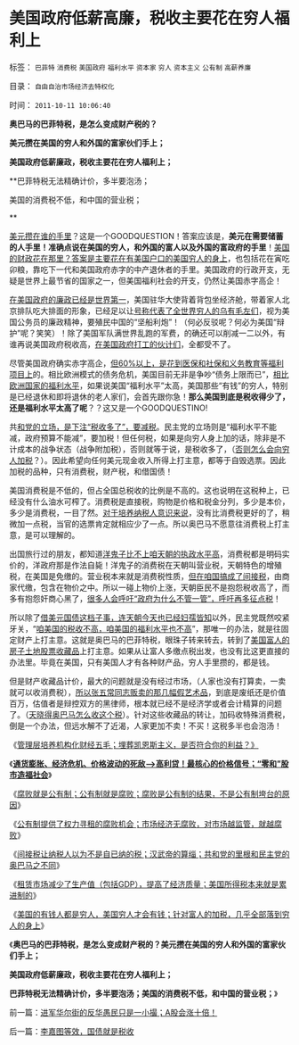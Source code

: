 # 美国政府低薪高廉，税收主要花在穷人福利上

标签： `巴菲特` `消费税` `美国政府` `福利水平` `资本家` `穷人` `资本主义` `公有制` `高薪养廉` 

目录： `自由自治市场经济去特权化`

时间： `2011-10-11 10:06:40`

**奥巴马的巴菲特税，是怎么变成财产税的？**

**美元攒在美国的穷人和外国的富家伙们手上；**

**美国政府低薪廉政，税收主要花在穷人福利上；**

**巴菲特税无法精确计价，多半要泡汤；

美国的消费税不低，和中国的营业税；

**

[美元攒在谁的手里](../../../2011/8/11/美元信用非美国信用；向共和党致敬！.md)？这是一个GOODQUESTION！答案应该是，**美元在需要储蓄的人手里！准确点说在美国的穷人，和外国的富人以及外国的富政府的手里**！[美国的财政花在那里？答案是主要花在有美国户口的美国穷人的身上](../../../2007/10/6/中国国民福利缺失是经济发展中的癌症.md)，也包括花在寅吃卯粮，靠吃下一代和美国政府赤字的中产退休者的手里。美国政府的行政开支，无疑是世界上最节省的国家之一，但美国福利社会的开支，仍然让美国赤字高企！

[在美国政府的廉政已经是世界第一](../../../2009/10/22/大赦腐败的成本边界和民主妥协的收益确定.md)，美国驻华大使背着背包坐经济舱，带着家人北京排队吃大排面的形象，已经足以让[号称代表了全世界穷人的乌有毛左们](../../../2009/7/30/十几亿体制外老百姓的利益由谁呼吁.md)，视为美国公务员的廉政精神，要殖民中国的“坚船利炮”！（何必反驳呢？何必为美国“辩护”呢？笑笑）！除了美国军队满世界乱跑的军费，的确还可以削减一二以外，有谁再说美国政府税收高，[在美国政府打工的伙计们](../../../2009/12/6/公务员，即公共服务从业员.md)，全都受不了。

尽管美国政府确实赤字高企，[但60%以上，是花到医保和社保和义务教育等福利项目上](../../../2011/8/23/全球终于走在《通往奴役之路》上.md)的。相比欧洲模式的债务危机，美国目前无非是争吵“债务上限而已”，[相比欧洲国家的福利水平](../../../2011/6/28/北欧模式不是经济学命题.md)，如果说美国“福利水平”太高，美国那些“有钱”的穷人，特别是已经退休和即将退休的老人家们，会首先跟你急！**那么美国到底是税收得少了，还是福利水平太高了呢**？？这又是一个GOODQUESTINO!

共[和党的立场，是下注“税收多了”，要减税](../../../2011/9/21/奥巴马（削减福利＋巴菲特税）是中策；巴菲特税尚算合理.md)。民主党的立场则是“福利水平不能减，政府预算不能减”，要加税！但任何税，如果是向穷人身上加的话，除非是不计成本的战争状态（战争附加税），否则就等于说，是税收多了，（[否则怎么会向穷人加税](../../../2011/9/21/工薪所得税负可能世界第一！计划生育让养老体系崩溃！.md)？）。因此希望向任何美元现金收入所得上打主意，都等于自毁选票。因此加税的品种，只有消费税，财产税，和借国债！

美国消费税是不低的，但占全国总税收的比例是不高的。这也说明在这税种上，已经没有什么油水可榨了。消费税是直接税，购物是价格和税金分列，多少是本价，多少是消费税，一目了然。[对于培养纳税人意识来说](../../../2011/8/25/税收总额限制和税负归宿.md)，没有比消费税更好的了，稍微加一点税，当官的选票肯定就相应少了一点。所以奥巴马不愿意往消费税上打主意，是可以理解的。

出国旅行过的朋友，都知道[洋鬼子比不上咱天朝的执政水平高](../../../2011/9/21/工薪所得税负可能世界第一！计划生育让养老体系崩溃！.md)，消费税都是明码实价的，洋政府那是作法自毙！洋鬼子的消费税在天朝叫营业税，天朝特色的增殖税，在美国是免缴的。营业税本来就是消费税性质，[但在咱国搞成了间接税](../../../2010/10/2/税负轻还是重？纳税还是保护费？.md)，由商家代缴，包含在物价之中。所以一碰上物价上涨，天朝臣民不是抱怨税收高了，而多有抱怨奸商心黑了，[很多人会呼吁“政府为什么不管一管”，呼吁再多征点税](http://blog.sina.com.cn/s/blog_5563a64d0100gfpk.html)！

所以除了[借美元国债这档子事，连天朝今天也已经妇孺皆知](../../../2011/1/6/美国是税收最轻赤字最小的国家.md)以外，民主党既然咬紧牙关，“[咱美国的税收不高，咱美国的福利水平也不高](../../../2010/7/14/美国赤字和医保的共和民主两党，和克鲁格曼.md)”，那唯一的办法，就是往固定财产上打主意。这就是奥巴马的巴菲特税，眼珠子转来转去，转到了[美国富人的房子土地股票收藏品](../../../2011/6/24/美国人储蓄不在银行存款.md)上打主意。如果从让富人多缴点税出发，也没有比这更直接的办法里。毕竟在美国，只有美国人才有各种财产品，穷人手里攒的，都是钱。

但是财产收藏品计价，最大的问题就是没有经过市场，（人家也没有打算卖，一卖就可以收消费税），[所以张五常同志贩卖的那几幅假艺术品](../../../2011/1/2/米塞斯原理和张五常的古董.md)，到底是废纸还是价值百万，估值者是辩控双方的黑律师，根本就已经不是经济学或者会计精算的问题了。（[天晓得奥巴马怎么收这个税](../../../2009/11/26/自愿交换是市场价值的唯一标准，和讲科学的艺术品.md)）。针对这些收藏品的转让，加码收特殊消费税，倒是一个办法，但远水解不了近渴，人家更加不卖！不买！这税多半也会泡汤！

《[管理层培养机构化财经五毛；埋葬凯恩斯主义，是否符合你的利益？》](../../../2011/9/28/埋葬凯恩斯主义，是否符合你的利益？.md)

《[**通货膨胀、经济危机、价格波动的死敌——>高利贷！最核心的价格信号；“零和”股市造福社会**](../../../2011/10/9/零和投机的贡献，高利贷是最核心的价格信号.md)》

《[腐败就是公有制；公有制就是腐败；腐败是公有制的结果，不是公有制垮台的原因](../../../2011/10/9/腐败就是公有制，高利贷一个巴掌拍不响.md)》

《[公有制提供了权力寻租的腐败机会；市场经济无腐败，对市场越监管，就越腐败](../../../2011/10/5/只有高利贷才能挽救全世界.md)》

《[间接税让纳税人以为不是自已纳的税；汉武帝的算缁；共和党的里根和民主党的奥巴马之不同](../../../2011/10/10/奥巴马的阶级斗争和美国敢说“不”的刁民.md)》

《[租赁市场减少了生产值（包括GDP），提高了经济质量；美国所得税本来就是累进制的](../../../2011/10/10/美国针对富人的财产税，最大可能是殃及最穷的人.md)》

《[美国的有钱人都是穷人，美国穷人才会有钱；针对富人的加税，几乎全部落到穷人的身上](../../../2011/10/10/美国针对富人的财产税，最大可能是殃及最穷的人.md)》

《**奥巴马的巴菲特税，是怎么变成财产税的？美元攒在美国的穷人和外国的富家伙们手上；**

**美国政府低薪廉政，税收主要花在穷人福利上；**

**巴菲特税无法精确计价，多半要泡汤；美国的消费税不低，和中国的营业税；**》



前一篇：[进军华尔街的反华愚民只是一小撮；A股会涨十倍！](../../../2011/10/11/进军华尔街的反华愚民只是一小撮；A股会涨十倍！.md)

后一篇：[李嘉图等效，国债就是税收](../../../2011/10/11/李嘉图等效，国债就是税收.md)